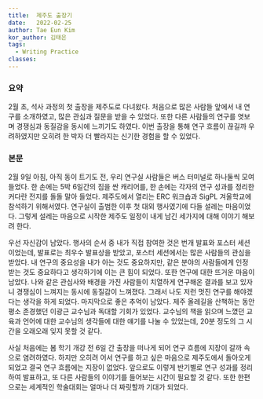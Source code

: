 ```yaml
---
title:  제주도 출장기
date:   2022-02-25
author: Tae Eun Kim
kor_author: 김태은
tags:
  - Writing Practice
classes: 
---
```


### 요약
2월 초, 석사 과정의 첫 출장을 제주도로 다녀왔다. 처음으로 많은 사람들 앞에서 내 연구를 소개하였고, 많은 관심과 질문을 받을 수 있었다. 또한 다른 사람들의 연구를 엿보며 경쟁심과 동질감을 동시에 느끼기도 하였다. 이번 출장을 통해 연구 흐름이 끊길까 우려하였지만 오히려 한 박자 더 빨라지는 신기한 경험을 할 수 있었다. 

### 본문
2월 9일 아침, 아직 동이 트기도 전, 우리 연구실 사람들은 버스 터미널로 하나둘씩 모여들었다. 한 손에는 5박 6일간의 짐을 싼 캐리어를, 한 손에는 각자의 연구 성과를 정리한 커다란 전지를 돌돌 말아 들었다. 제주도에서 열리는 ERC 워크숍과 SigPL 겨울학교에 참석하기 위해서였다. 연구실이 출범한 이후 첫 대외 행사였기에 다들 설레는 마음이었다. 그렇게 설레는 마음으로 시작한 제주도 일정이 내게 남긴 세가지에 대해 이야기 해보려 한다.

우선 자신감이 남았다. 행사의 순서 중 내가 직접 참여한 것은 번개 발표와 포스터 세션이었는데, 발표로는 최우수 발표상을 받았고, 포스터 세션에서는 많은 사람들의 관심을 받았다. 내 연구의 중요성을 내가 아는 것도 중요하지만, 같은 분야의 사람들에게 인정 받는 것도 중요하다고 생각하기에 이는 큰 힘이 되었다. 또한 연구에 대한 뜨거운 마음이 남았다. 나와 같은 관심사와 배경을 가진 사람들이 치열하게 연구해온 결과를 보고 있자니 경쟁심이 느껴지는 동시에 동질감이 느껴졌다. 그래서 나도 저런 멋진 연구를 해야겠다는 생각을 하게 되었다. 마지막으로 좋은 추억이 남았다. 제주 올레길을 산책하는 동안 평소 존경했던 이광근 교수님과 독대할 기회가 있었다. 교수님의 책을 읽으며 느꼈던 교육과 언어에 대한 교수님의 생각들에 대한 얘기를 나눌 수 있었는데, 20분 정도의 그 시간을 오래오래 잊지 못할 것 같다.

사실 처음에는 봄 학기 개강 전 6일 간 출장을 떠나게 되어 연구 흐름에 지장이 갈까 속으로 염려하였다. 하지만 오히려 어서 연구를 하고 싶은 마음으로 제주도에서 돌아오게 되었고 결국 연구 흐름에는 지장이 없었다. 앞으로도 이렇게 반기별로 연구 성과를 정리하여 발표하고, 또 다른 사람들의 이야기를 들어보는 시간이 필요할 것 같다. 또한 한편으로는 세계적인 학술대회는 얼마나 더 짜릿할까 기대가 되었다.
